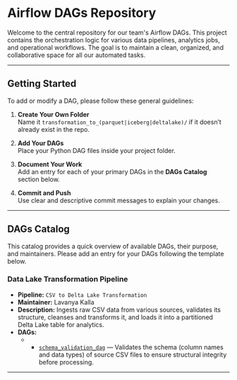 # Airflow DAGs Repository

Welcome to the central repository for our team's Airflow DAGs. This project contains the orchestration logic for various data pipelines, analytics jobs, and operational workflows. The goal is to maintain a clean, organized, and collaborative space for all our automated tasks.

---

## Getting Started

To add or modify a DAG, please follow these general guidelines:

1. **Create Your Own Folder**  
   Name it `transformation_to_(parquet|iceberg|deltalake)/` if it doesn’t already exist in the repo.

2. **Add Your DAGs**  
   Place your Python DAG files inside your project folder.

3. **Document Your Work**  
   Add an entry for each of your primary DAGs in the **DAGs Catalog** section below.

4. **Commit and Push**  
   Use clear and descriptive commit messages to explain your changes.

---

## DAGs Catalog

This catalog provides a quick overview of available DAGs, their purpose, and maintainers. Please add an entry for your DAGs following the template below.

### Data Lake Transformation Pipeline

- **Pipeline:** `CSV to Delta Lake Transformation`  
- **Maintainer:** Lavanya Kalla  
- **Description:** Ingests raw CSV data from various sources, validates its structure, cleanses and transforms it, and loads it into a partitioned Delta Lake table for analytics.  
- **DAGs:**  
  - - [`schema_validation_dag`](https://github.com/GlynacAI/airflow-dags/blob/main/transformation_to_deltalake/schema_validation_dag.py) — Validates the schema (column names and data types) of source CSV files to ensure structural integrity before processing.


---
